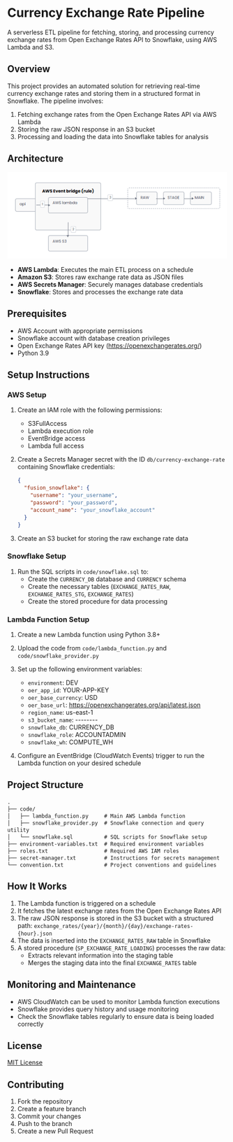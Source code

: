 # Currency Exchange Rate Pipeline

A serverless ETL pipeline for fetching, storing, and processing currency exchange rates from Open Exchange Rates API to Snowflake, using AWS Lambda and S3.

## Overview

This project provides an automated solution for retrieving real-time currency exchange rates and storing them in a structured format in Snowflake. The pipeline involves:

1. Fetching exchange rates from the Open Exchange Rates API via AWS Lambda
2. Storing the raw JSON response in an S3 bucket
3. Processing and loading the data into Snowflake tables for analysis

## Architecture

![Architecture Diagram](./diagram/architecture.PNG)

- **AWS Lambda**: Executes the main ETL process on a schedule
- **Amazon S3**: Stores raw exchange rate data as JSON files
- **AWS Secrets Manager**: Securely manages database credentials
- **Snowflake**: Stores and processes the exchange rate data

## Prerequisites

- AWS Account with appropriate permissions
- Snowflake account with database creation privileges
- Open Exchange Rates API key (https://openexchangerates.org/)
- Python 3.9

## Setup Instructions

### AWS Setup

1. Create an IAM role with the following permissions:
   - S3FullAccess
   - Lambda execution role
   - EventBridge access
   - Lambda full access

2. Create a Secrets Manager secret with the ID `db/currency-exchange-rate` containing Snowflake credentials:
   ```json
   {
     "fusion_snowflake": {
       "username": "your_username",
       "password": "your_password",
       "account_name": "your_snowflake_account"
     }
   }
   ```

3. Create an S3 bucket for storing the raw exchange rate data

### Snowflake Setup

1. Run the SQL scripts in `code/snowflake.sql` to:
   - Create the `CURRENCY_DB` database and `CURRENCY` schema
   - Create the necessary tables (`EXCHANGE_RATES_RAW`, `EXCHANGE_RATES_STG`, `EXCHANGE_RATES`)
   - Create the stored procedure for data processing

### Lambda Function Setup

1. Create a new Lambda function using Python 3.8+
2. Upload the code from `code/lambda_function.py` and `code/snowflake_provider.py`
3. Set up the following environment variables:
   - `environment`: DEV
   - `oer_app_id`: YOUR-APP-KEY
   - `oer_base_currency`: USD
   - `oer_base_url`: https://openexchangerates.org/api/latest.json
   - `region_name`: us-east-1
   - `s3_bucket_name`: --------
   - `snowflake_db`: CURRENCY_DB
   - `snowflake_role`: ACCOUNTADMIN
   - `snowflake_wh`: COMPUTE_WH

4. Configure an EventBridge (CloudWatch Events) trigger to run the Lambda function on your desired schedule

## Project Structure

```
.
├── code/
│   ├── lambda_function.py     # Main AWS Lambda function
│   ├── snowflake_provider.py  # Snowflake connection and query utility
│   └── snowflake.sql          # SQL scripts for Snowflake setup
├── environment-variables.txt  # Required environment variables
├── roles.txt                  # Required AWS IAM roles
├── secret-manager.txt         # Instructions for secrets management
└── convention.txt             # Project conventions and guidelines
```

## How It Works

1. The Lambda function is triggered on a schedule
2. It fetches the latest exchange rates from the Open Exchange Rates API
3. The raw JSON response is stored in the S3 bucket with a structured path: `exchange_rates/{year}/{month}/{day}/exchange-rates-{hour}.json`
4. The data is inserted into the `EXCHANGE_RATES_RAW` table in Snowflake
5. A stored procedure (`SP_EXCHANGE_RATE_LOADING`) processes the raw data:
   - Extracts relevant information into the staging table
   - Merges the staging data into the final `EXCHANGE_RATES` table

## Monitoring and Maintenance

- AWS CloudWatch can be used to monitor Lambda function executions
- Snowflake provides query history and usage monitoring
- Check the Snowflake tables regularly to ensure data is being loaded correctly

## License

[MIT License](LICENSE)

## Contributing

1. Fork the repository
2. Create a feature branch
3. Commit your changes
4. Push to the branch
5. Create a new Pull Request 